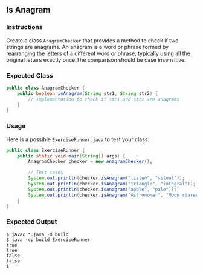 ## Is Anagram

### Instructions

Create a class `AnagramChecker` that provides a method to check if two strings are anagrams. An anagram is a word or phrase formed by rearranging the letters of a different word or phrase, typically using all the original letters exactly once.The comparison should be case insensitive.

### Expected Class

```java
public class AnagramChecker {
    public boolean isAnagram(String str1, String str2) {
        // Implementation to check if str1 and str2 are anagrams
    }
}
```

### Usage

Here is a possible `ExerciseRunner.java` to test your class:

```java
public class ExerciseRunner {
    public static void main(String[] args) {
        AnagramChecker checker = new AnagramChecker();

        // Test cases
        System.out.println(checker.isAnagram("listen", "silent"));
        System.out.println(checker.isAnagram("triangle", "integral"));
        System.out.println(checker.isAnagram("apple", "pale"));
        System.out.println(checker.isAnagram("Astronomer", "Moon starer"));
    }
}
```

### Expected Output

```shell
$ javac *.java -d build
$ java -cp build ExerciseRunner
true
true
false
false
$
```
